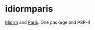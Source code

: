 idiormparis
===========

[Idiorm](https://github.com/j4mie/idiorm) and [Paris](https://github.com/j4mie/paris). One package and PSR-4
